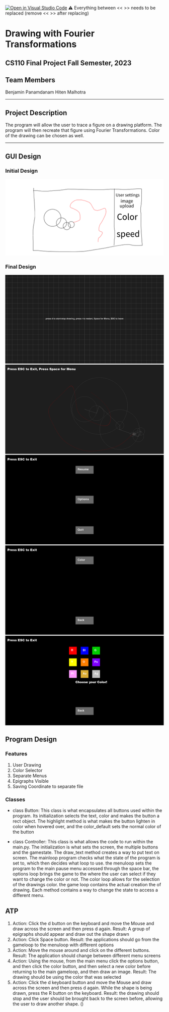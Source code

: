[![Open in Visual Studio Code](https://classroom.github.com/assets/open-in-vscode-718a45dd9cf7e7f842a935f5ebbe5719a5e09af4491e668f4dbf3b35d5cca122.svg)](https://classroom.github.com/online_ide?assignment_repo_id=12764722&assignment_repo_type=AssignmentRepo)
:warning: Everything between << >> needs to be replaced (remove << >> after replacing)

# Drawing with Fourier Transformations
## CS110 Final Project Fall Semester, 2023

## Team Members

Benjamin Panamdanam
Hiten Malhotra

***

## Project Description

The program will allow the user to trace a figure on a drawing platform. The program will then recreate that figure using Fourier Transformations. Color of the drawing can be chosen as well. 

***    

## GUI Design

### Initial Design
![final gui](assets/gui.jpg.jpeg)

### Final Design

![final gui](assets/Opening_Screen.png)
![final gui](assets/Drawing_screen.png)
![final gui](assets/Main_Menu.png)
![final gui](assets/Options_menu.png)
![final gui](assets/Color_options.png)



## Program Design

### Features
1. User Drawing 
2. Color Selector
3. Separate Menus
4. Epigraphs Visible 
5. Saving Coordinate to separate file

### Classes

- class Button: This class is what encapsulates all buttons used within the program. Its initialization selects the text, color and makes the button a rect object. The highlight method is what makes the button lighten in color when hovered over, and the color_default sets the normal color of the button

- class Controller: This class is what allows the code to run within the main.py. The initialization is what sets the screen, the multiple buttons and the gamestate. The draw_text method creates a way to put text on screen. The mainloop program checks what the state of the program is set to, which then decides what loop to use. the menuloop sets the program to the main pause menu accessed through the space bar, the options loop brings the game to the where the user can select if they want to change the color or not. The color loop allows for the selection of the drawings color. the game loop contains the actual creation the of drawing. Each method contains a way to change the state to access a different menu. 

## ATP

1. Action: Click the d button on the keyboard and move the Mouse and draw across the screen and then press d again. Result: A group of epigraphs should appear and draw out the shape drawn
2. Action: Click Space button. Result: the applications should go from the gameloop to the menuloop with different options
3. Action: Move the mouse around and click on the different buttons. Result: The application should change between different menu screens
4. Action: Using the mouse, from the main menu click the options button, and then click the color button, and then select a new color before returning to the main gameloop, and then draw an image. Result: The drawing should be using the color that was selected
5. Action: Click the d keyboard button and move the Mouse and draw across the screen and then press d again. While the shape is being drawn, press the R button on the keyboard. Result: the drawing should stop and the user should be brought back to the screen before, allowing the user to draw another shape. ()


